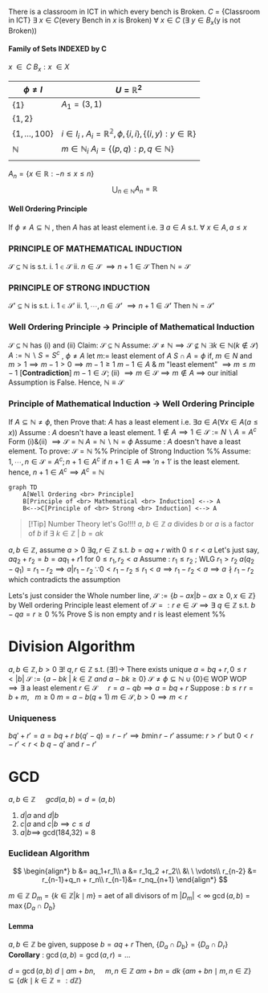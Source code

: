There is a classroom in ICT in which every bench is Broken.
$C$ = {Classroom in ICT} $\exists$ $x \in C$(every Bench in $x$ is Broken) 
$\forall\ x \in C$ ($\exists\ y \in B_x$(y is not Broken)) 
#### Family of Sets INDEXED by C
$x\ \ \in \ \ C$
${B_x : x\ \in X}$

| $\phi \neq I$        | $U=\mathbb{R}^2$                                                             |
| -------------------- | ---------------------------------------------------------------------------- |
| $\{1\}$              | $A_1 = {(3,1)}$                                                              |
| $\{1,2\}$            |                                                                              |
| $\{1,\ldots , 100\}$ | $i \in I_i$ , $A_i = \mathbb{R^2},\phi, \{i,i\}, \{(i,y): y\in \mathbb{R}\}$ |
| $\mathbb{N}$         | $m\in\mathbb{N}_i$ $A_i = \{(p,q): p,q\in \mathbb{N}\}$                      |
|                      |                                                                              |
$A_n = \{x \in \mathbb{R}:-n \leq x \leq n\}$
$$
\bigcup_{n\in \mathbb{N}} A_n = \mathbb{R}
$$
#### Well Ordering Principle
If $\phi \neq A \subseteq \mathbb{N}$ , then
$A$ has at least element i.e. $\exists\ a \in A \text{ s.t.}\ \forall\ x \in A , a\leq x$ 

### PRINCIPLE OF MATHEMATICAL INDUCTION
$\mathcal{S} \subseteq \mathbb{N}$ is s.t.
i. $1 \in \mathcal{S}$
ii. $n \in \mathcal{S} \ \implies n+1 \in \mathcal{S}$
Then $\mathbb{N} = \mathcal{S}$

### PRINCIPLE OF STRONG INDUCTION
$\mathcal{S}' \subseteq \mathbb{N}$ is s.t.
i. $1 \in \mathcal{S}'$
ii. $1,\cdots,n \in \mathcal{S}' \ \implies n+1 \in \mathcal{S}'$
Then $\mathbb{N} = \mathcal{S}'$
### Well Ordering Principle $\to$ Principle of Mathematical Induction
$\mathcal{S }\subseteq \mathbb{N}$ has (i) and (ii)
Claim: $\mathcal{S }\subseteq \mathbb{N}$
Assume: $\mathcal{S }\neq \mathbb{N} \implies \mathcal{S }\nsubseteq \mathbb{N}$ 
$\exists k \in \mathbb{N} (k \notin \mathcal{S})$ 
$A := \mathbb{N}\smallsetminus S = S^c$ , $\phi \neq A$
let $m:=$ least element of $A$
$S\cap A = \phi$
if, $m\in \mathbb{}N$ and $m>1\implies m-1>0 \implies m-1\geq 1$ 
$m-1 \in A$ & $m$ "least element" $\implies m\leq m-1$ \[**Contradiction**] 
$m-1 \in \mathcal{S}$; (ii) $\implies m \in \mathcal{S} \implies m \notin A$
$\implies$ our initial Assumption is False.
Hence, $\mathbb{N}\equiv \mathcal{S}$  

### Principle of Mathematical Induction $\to$ Well Ordering Principle 
If $A \subseteq \mathbb{N} \neq \phi$, then 
Prove that: $A$ has a least element i.e. $\exists a \in A (\forall x \in A(a\leq x))$ 
Assume : $A$ doesn't have a least element.
$1 \notin A \implies 1 \in \mathcal{S}:=N\smallsetminus A=A^c$ 
Form (i)&(ii) $\implies \mathcal{S}=\mathbb{N}$
$A = \mathbb{N}\smallsetminus \mathbb{N} = \phi$
Assume : $A$ doesn't have a least element.
To prove: $\mathcal{S}=\mathbb{N}$
%% Principle of Strong Induction %%
Assume: $1,\cdots, n \in \mathcal{S} = A^c; n+1 \in A^c$
if $n+1 \in A \implies 'n+1'$ is the least element.
hence, $n+1 \in A^c \implies A^c= \mathbb{N}$


```mermaid
graph TD
    A[Well Ordering <br> Principle] 
    B[Principle of <br> Mathematical <br> Induction] <--> A 
    B<-->C[Principle of <br> Strong <br> Induction] <--> A 
```


> [!Tip] Number Theory let's Go!!!!
> $a,\ b \in \mathbb{Z}$ 
> $a$ divides $b$ or
> $a$ is a factor of $b$
> if $\exists\ k \in \mathbb{Z}\ |\ b=ak$

$a,b \in \mathbb{Z}$, assume $a>0$
$\exists q,r \in \mathbb{Z}$ s.t. $b=aq+r$ with $0\leq r<a$ 
Let's just say,
$aq_2 + r_2 = b = aq_1 + r1$ for $0 \leq r_1,r_2 <a$
Assume : $r_1 \leq r_2$ ; WLG $r_1>r_2$
$a (q_2-q_1) = r_1 -r_2 \implies a|r_1-r_2$ 
$\because 0<r_1-r_2 \leq r_1 <a \implies r_1-r_2<a \implies a \nmid r_1-r_2$ which contradicts the assumption

Lets\'s just consider the Whole number line,
$\mathcal{S}:= \{b-ax| b-ax\geq 0, x\in \mathbb{Z}\}$
by Well ordering Principle least element of $\mathcal{S}=:r$
$e\in \mathcal{S} \implies \exists\ q \in \mathbb{Z}$ s.t. $b-qa =r \geq0$
%% Prove S is non empty and r is least element %%

# Division Algorithm
$a,b \in \mathbb{Z}, b>0$
$\exists !\ q,r \in \mathbb{Z}$ s.t.                          $(\exists!) \to$ There exists unique
$a = bq+r, 0\leq r<|b|$
$\mathcal{S} := \{a-bk\ |\ k \in \mathbb{Z}\ and\ a-bk\geq0 \}$ 
$\mathcal{S}\neq \phi \subseteq \mathbb{N}\cup \{0\} \in$ WOP
WOP $\implies \exists$ a least element 
$r \in \mathcal{S} \quad \ r = a-qb \implies a = bq+r$
Suppose : $b \leq r$
$r =b +m, \ \ \ m \geq 0$
$m= a-b(q+1)$
$m \in \mathcal{S}, b>0 \implies m<r$


### Uniqueness
$bq' +r' =a =bq+r$
$b(q'-q) = r-r' \implies b\min r-r'$
assume: $r>r'$
but $0<r-r'<r<b$
$q-q'$ and $r-r'$ 

# GCD
$a,b \in \mathbb{Z}\ \quad gcd(a,b) = d =(a,b)$
1. $d|a$ and $d|b$
2. $c|a$ and $c|b \implies c\leq d$
3. $a|b \implies$ 
gcd(184,32) = 8
### Euclidean Algorithm
$$
\begin{align*}
b &= aq_1+r_1\\
a &= r_1q_2 +r_2\\
&\ \  \vdots\\
r_{n-2} &= r_{n-1}+q_n + r_n\\
r_{n-1}&= r_nq_{n+1}
\end{align*}
$$

$m \in \mathbb{Z}$
$D_m = \{k \in \mathbb{Z}\big| k\mid m\}$ = aet of all divisors of m
$|D_m|<\infty$
$\gcd (a,b) = \max \{D_a \cap D_b\}$ 
#### Lemma 
$a,b \in \mathbb{Z}$
be given, suppose $b=aq+r$
Then, $\{D_a \cap D_b\}=\{D_a \cap D_r\}$
**Corollary** : $\gcd(a,b) = \gcd(a,r) = \ldots$

$d =\gcd(a,b)$
$d\mid am+bn, \ \ \ \ \ m,n \in \mathbb{Z}$
$am+bn=dk$
$\{am+bn\mid m,n \in \mathbb{Z}\} \subseteq \{dk \mid k \in \mathbb{Z} =: d\mathbb{Z}\}$ 













































